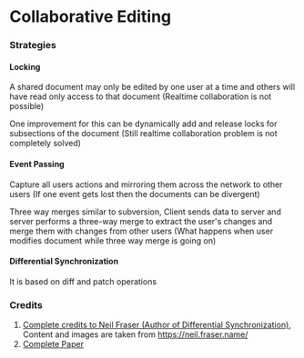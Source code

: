 # Collaborative Editing

### Strategies

#### Locking

A shared document may only be edited by one user at a time and others will have read only access to that document (Realtime collaboration is not possible)

One improvement for this can be dynamically add and release locks for subsections of the document (Still realtime collaboration problem is not completely solved)
    
#### Event Passing

Capture all users actions and mirroring them across the network to other users (If one event gets lost then the documents can be divergent)

Three way merges similar to subversion, Client sends data to server and server performs a three-way merge to extract the user's changes and merge them with changes from other users (What happens when user modifies document while three way merge is going on)
    
#### Differential Synchronization

It is based on diff and patch operations
    
### Credits

1. [Complete credits to Neil Fraser (Author of Differential Synchronization)](https://neil.fraser.name/writing/sync/), Content and images are taken from https://neil.fraser.name/
2. <a href="/assets/papers/Differential-Synchtonization.pdf" target="_blank">Complete Paper</a>
